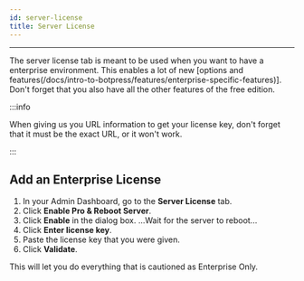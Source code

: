 ```yaml
---
id: server-license
title: Server License
---
```


---------------

The server license tab is meant to be used when you want to have a enterprise environment. This enables a lot of new [options and features(/docs/intro-to-botpress/features/enterprise-specific-features)]. Don't forget that you also have all the other features of the free edition.

:::info

When giving us you URL information to get your license key, don't forget that it must be the exact URL, or it won't work.

:::

## Add an Enterprise License

1. In your Admin Dashboard, go to the **Server License** tab.
1. Click **Enable Pro & Reboot Server**.
1. Click **Enable** in the dialog box.
    ...Wait for the server to reboot...
1. Click **Enter license key**.
1. Paste the license key that you were given.
1. Click **Validate**.

This will let you do everything that is cautioned as Enterprise Only.